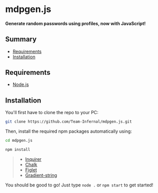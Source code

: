 # mdpgen.js
#### Generate random passwords using profiles, now with JavaScript!

## Summary

 - [Requirements](#requirements)
 - [Installation](#installation)

## Requirements

 - [Node.js](https://nodejs.org/)

## Installation

You'll first have to clone the repo to your PC:
```sh
git clone https://github.com/Team-Infernal/mdpgen.js.git
```

Then, install the required npm packages automatically using:
```sh
cd mdpgen.js

npm install
```

> - [Inquirer](https://www.npmjs.com/package/inquirer)
> - [Chalk](https://www.npmjs.com/package/chalk)
> - [Figlet](https://www.npmjs.com/package/figlet)
> - [Gradient-string](https://www.npmjs.com/package/gradient-string)

You should be good to go! Just type `node .` or `npm start` to get started!